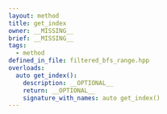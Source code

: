 ```yaml
---
layout: method
title: get_index
owner: __MISSING__
brief: __MISSING__
tags:
  - method
defined_in_file: filtered_bfs_range.hpp
overloads:
  auto get_index():
    description: __OPTIONAL__
    return: __OPTIONAL__
    signature_with_names: auto get_index()
---
```

